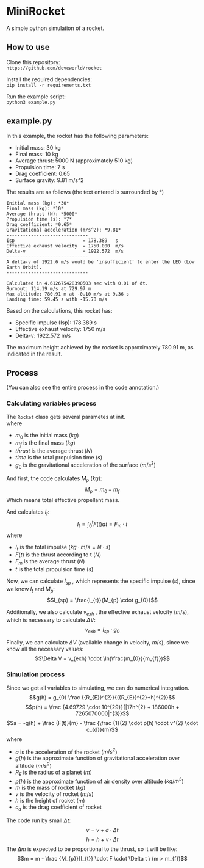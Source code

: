 # MiniRocket
A simple python simulation of a rocket.

## How to use
Clone this repository: \
`https://github.com/deveworld/rocket`

Install the required dependencies: \
`pip install -r requirements.txt`

Run the example script: \
`python3 example.py`

## example.py
In this example, the rocket has the following parameters:

- Initial mass: 30 kg
- Final mass: 10 kg
- Average thrust: 5000 N (approximately 510 kg)
- Propulsion time: 7 s
- Drag coefficient: 0.65
- Surface gravity: 9.81 m/s^2

The results are as follows (the text entered is surrounded by *)
```
Initial mass (kg): *30*
Final mass (kg): *10*
Average thrust (N): *5000*
Propulsion time (s): *7*
Drag coefficient: *0.65*
Gravitational acceleration (m/s^2): *9.81*
------------------------------
Isp                         = 178.389   s
Effective exhaust velocity  = 1750.000  m/s
Delta-v                     = 1922.572  m/s
------------------------------
A delta-v of 1922.6 m/s would be 'insufficient' to enter the LEO (Low Earth Orbit).
------------------------------

Calculated in 4.612675428390503 sec with 0.01 of dt.
Burnout: 114.19 m/s at 729.97 m
Max altitude: 780.91 m at -0.10 m/s at 9.36 s
Landing time: 59.45 s with -15.70 m/s
```
Based on the calculations, this rocket has:

- Specific impulse (Isp): 178.389 s
- Effective exhaust velocity: 1750 m/s
- Delta-v: 1922.572 m/s

The maximum height achieved by the rocket is approximately 780.91 m, as indicated in the result.

## Process
(You can also see the entire process in the code annotation.)
### Calculating variables process

The `Rocket` class gets several parametes at init. \
where
- $m_{0}$ is the initial mass ($kg$)
- $m_{f}$ is the final mass ($kg$)
- $thrust$ is the average thrust ($N$)
- $time$ is the total propulsion time ($s$)
- $g_{0}$ is the gravitational acceleration of the surface ($m/s^{2}$)

And first, the code calculates $M_{p}$ ($kg$):
$$M_{p} = m_{0} - m_{f}$$
Which means total effective propellant mass.

And calculates $I_{t}$:
$$I_{t} =  \int_0^t F(t) dt = F_{m} \cdot t$$
where
- $I_{t}$ is the total impulse ($kg \cdot m/s = N \cdot s$)
- $F(t)$ is the thrust according to t ($N$)
- $F_{m}$ is the average thrust ($N$)
- $t$ is the total propulsion time ($s$)

Now, we can calculate $I_{sp}$ , which represents the specific impulse ($s$), since we know $I_{t}$ and $M_{p}$:
$$I_{sp} =  \frac{I_{t}}{M_{p} \cdot g_{0}}$$

Additionally, we also calculate $v_{exh}$ , the effective exhaust velocity ($m/s$), which is necessary to calculate $\Delta V$:
$$v_{exh} = I_{sp} \cdot g_{0}$$

Finally, we can calculate $\Delta V$ (available change in velocity, $m/s$), since we know all the necessary values:
$$\Delta V = v_{exh} \cdot \ln(\frac{m_{0}}{m_{f}})$$

### Simulation process

Since we got all variables to simulating, we can do numerical integration.
$$g(h) = g_{0} \frac {{R_{E}}^{2}}{({R_{E}}^{2}+h)^{2}}$$
$$p(h) = \frac {4.69729 \cdot 10^{29}}{|17h^{2} + 186000h + 7265070000|^{3}}$$
$$a = -g(h) + \frac {F(t)}{m} - \frac {\frac {1}{2} \cdot p(h) \cdot v^{2} \cdot c_{d}}{m}$$
where
- $a$ is the acceleration of the rocket ($m/s^{2}$)
- $g(h)$ is the approximate function of gravitational acceleration over altitude ($m/s^{2}$)
- $R_{E}$ is the radius of a planet ($m$)
- $p(h)$ is the approximate function of air density over altitude ($kg/m^{3}$)
- $m$ is the mass of rocket ($kg$)
- $v$ is the velocity of rocket ($m/s$)
- $h$ is the height of rocket ($m$)
- $c_{d}$ is the drag coefficient of rocket

The code run by small $\Delta t$:
$$v = v + a \cdot \Delta t$$
$$h = h + v \cdot \Delta t$$
The $\Delta m$  is expected to be proportional to the thrust, so it will be like:
$$m = m - \frac {M_{p}}{I_{t}} \cdot F \cdot \Delta t \ (m > m_{f})$$